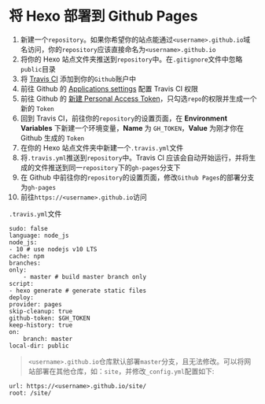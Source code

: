 # 将 Hexo 部署到 Github Pages

[travisUrl]: https://travis-ci.com/ 'Travis CI'
[settingUrl]: https://github.com/settings/installations 'Applications settings'
[tokenUrl]: https://github.com/settings/tokens 'token'


1. 新建一个`repository`。如果你希望你的站点能通过`<username>.github.io`域名访问，你的`repository`应该直接命名为`<username>.github.io`
2. 将你的 Hexo 站点文件夹推送到`repository`中。在`.gitignore`文件中忽略`public`目录
3. 将 [Travis CI][travisUrl] 添加到你的`Github`账户中
4. 前往 Github 的 [Applications settings][settingUrl] 配置 Travis CI 权限
5. 前往 Github 的 [新建 Personal Access Token][tokenUrl]，只勾选`repo`的权限并生成一个新的 `Token`
6. 回到 Travis CI，前往你的`repository`的设置页面，在 **Environment Variables** 下新建一个环境变量，**Name** 为 `GH_TOKEN`，**Value** 为刚才你在 Github 生成的 `Token`
7. 在你的 Hexo 站点文件夹中新建一个`.travis.yml`文件
8. 将`.travis.yml`推送到`repository`中。Travis CI 应该会自动开始运行，并将生成的文件推送到同一`repository`下的`gh-pages`分支下
9. 在 Github 中前往你的`repository`的设置页面，修改`Github Pages`的部署分支为`gh-pages`
10. 前往`https://<username>.github.io`访问

`.travis.yml`文件

	sudo: false
	language: node_js
	node_js:
	- 10 # use nodejs v10 LTS
	cache: npm
	branches:
	only:
		- master # build master branch only
	script:
	- hexo generate # generate static files
	deploy:
	provider: pages
	skip-cleanup: true
	github-token: $GH_TOKEN
	keep-history: true
	on:
		branch: master
	local-dir: public

> `<username>.github.io`仓库默认部署`master`分支，且无法修改。可以将网站部署在其他仓库，如：`site`，并修改`_config.yml`配置如下:

	url: https://<username>.github.io/site/
	root: /site/